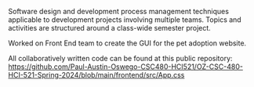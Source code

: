 Software design and development process management techniques applicable to development projects involving multiple teams. Topics and activities are structured around a class-wide semester project.

Worked on Front End team to create the GUI for the pet adoption website.

All collaboratively written code can be found at this public repository: https://github.com/Paul-Austin-Oswego-CSC480-HCI521/OZ-CSC-480-HCI-521-Spring-2024/blob/main/frontend/src/App.css
